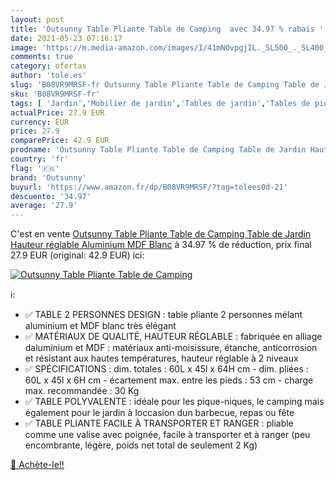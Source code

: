 ```yaml
---
layout: post
title: 'Outsunny Table Pliante Table de Camping  avec 34.97 % rabais '
date: 2021-05-23 07:16:17
image: 'https://m.media-amazon.com/images/I/41mNOvpgjIL._SL500_._SL400_.jpg'
comments: true
category: ofertas
author: 'tole.es'
slug: 'B08VR9MRSF-fr Outsunny Table Pliante Table de Camping Table de Jardin...'
sku: 'B08VR9MRSF-fr'
tags: [ 'Jardin','Mobilier de jardin','Tables de jardin','Tables de pique-nique','outsunny', ]
actualPrice: 27.9 EUR
currency: EUR
price: 27.9
comparePrice: 42.9 EUR
prodname: 'Outsunny Table Pliante Table de Camping Table de Jardin Hauteur réglable Aluminium MDF Blanc'
country: 'fr'
flag: '🇫🇷'
brand: 'Outsunny'
buyurl: 'https://www.amazon.fr/dp/B08VR9MRSF/?tag=tolees0d-21'
descuento: '34.97'
average: '27.9'
---
```


C'est en vente [Outsunny Table Pliante Table de Camping Table de Jardin Hauteur réglable Aluminium MDF Blanc](https://www.amazon.fr/dp/B08VR9MRSF/?tag=tolees0d-21)  à  34.97 % de réduction, prix final  27.9 EUR (original: 42.9 EUR) ici:

[![Outsunny Table Pliante Table de Camping ](https://m.media-amazon.com/images/I/41mNOvpgjIL._SL500_._SL400_.jpg)](https://www.amazon.fr/dp/B08VR9MRSF/?tag=tolees0d-21)

ℹ️:

- ✅ TABLE 2 PERSONNES DESIGN : table pliante 2 personnes mélant aluminium et MDF blanc très élégant
- ✅ MATÉRIAUX DE QUALITÉ, HAUTEUR RÉGLABLE : fabriquée en alliage daluminium et MDF : matériaux anti-moisissure, étanche, anticorrosion et résistant aux hautes températures, hauteur réglable à 2 niveaux
- ✅ SPÉCIFICATIONS : dim. totales : 60L x 45l x 64H cm - dim. pliées : 60L x 45l x 6H cm - écartement max. entre les pieds : 53 cm - charge max. recommandée : 30 Kg
- ✅ TABLE POLYVALENTE : idéale pour les pique-niques, le camping mais également pour le jardin à loccasion dun barbecue, repas ou fête
- ✅ TABLE PLIANTE FACILE À TRANSPORTER ET RANGER : pliable comme une valise avec poignée, facile à transporter et à ranger (peu encombrante, légère, poids net total de seulement 2 Kg)

[🛒 Achète-le!!](https://www.amazon.fr/dp/B08VR9MRSF/?tag=tolees0d-21)

